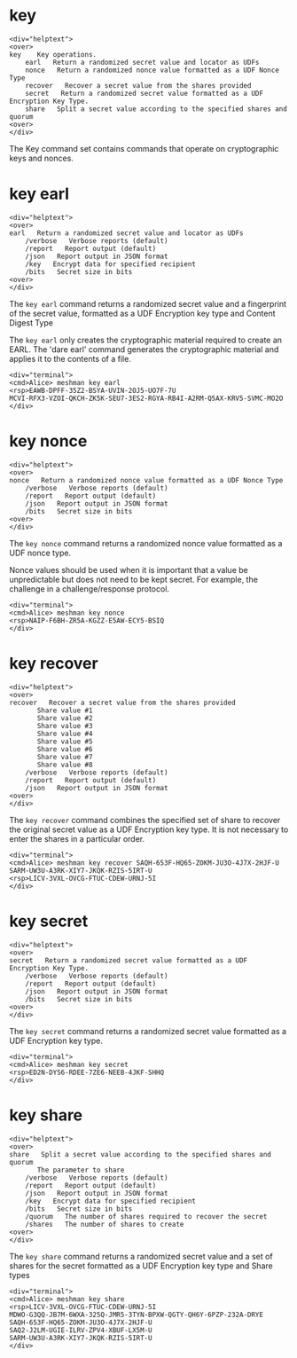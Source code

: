 
# key

~~~~
<div="helptext">
<over>
key    Key operations.
    earl   Return a randomized secret value and locator as UDFs
    nonce   Return a randomized nonce value formatted as a UDF Nonce Type
    recover   Recover a secret value from the shares provided
    secret   Return a randomized secret value formatted as a UDF Encryption Key Type.
    share   Split a secret value according to the specified shares and quorum
<over>
</div>
~~~~

The Key command set contains commands that operate on cryptographic keys and
nonces.

# key earl

~~~~
<div="helptext">
<over>
earl   Return a randomized secret value and locator as UDFs
    /verbose   Verbose reports (default)
    /report   Report output (default)
    /json   Report output in JSON format
    /key   Encrypt data for specified recipient
    /bits   Secret size in bits
<over>
</div>
~~~~

The `key earl` command returns a randomized secret value and a fingerprint of the secret 
value, formatted as a UDF Encryption key type and Content Digest Type

The `key earl` only creates the cryptographic material required to create an EARL.
The 'dare earl' command generates the cryptographic material and applies it to the contents
of a file.


~~~~
<div="terminal">
<cmd>Alice> meshman key earl
<rsp>EAWB-DPFF-35Z2-BSYA-UVIN-2OJ5-UO7F-7U
MCVI-RFX3-VZOI-QKCH-ZK5K-SEU7-3ES2-RGYA-RB4I-A2RM-Q5AX-KRV5-SVMC-MO2O
</div>
~~~~





# key nonce

~~~~
<div="helptext">
<over>
nonce   Return a randomized nonce value formatted as a UDF Nonce Type
    /verbose   Verbose reports (default)
    /report   Report output (default)
    /json   Report output in JSON format
    /bits   Secret size in bits
<over>
</div>
~~~~


The `key nonce` command returns a randomized nonce value formatted as a UDF nonce type.

Nonce values should be used when it is important that a value be unpredictable but 
does not need to be kept secret. For example, the challenge in a challenge/response
protocol.


~~~~
<div="terminal">
<cmd>Alice> meshman key nonce
<rsp>NAIP-F6BH-ZR5A-KGZZ-E5AW-ECY5-BSIQ
</div>
~~~~




# key recover

~~~~
<div="helptext">
<over>
recover   Recover a secret value from the shares provided
       Share value #1
       Share value #2
       Share value #3
       Share value #4
       Share value #5
       Share value #6
       Share value #7
       Share value #8
    /verbose   Verbose reports (default)
    /report   Report output (default)
    /json   Report output in JSON format
<over>
</div>
~~~~

The `key recover` command combines the specified set of share to recover the original secret 
value as a UDF Encryption key type. It is not necessary to enter the shares in a particular order.


~~~~
<div="terminal">
<cmd>Alice> meshman key recover SAQH-653F-HQ65-ZOKM-JU3O-4J7X-2HJF-U SARM-UW3U-A3RK-XIY7-JKQK-RZIS-5IRT-U
<rsp>LICV-3VXL-OVCG-FTUC-CDEW-URNJ-5I
</div>
~~~~




# key secret

~~~~
<div="helptext">
<over>
secret   Return a randomized secret value formatted as a UDF Encryption Key Type.
    /verbose   Verbose reports (default)
    /report   Report output (default)
    /json   Report output in JSON format
    /bits   Secret size in bits
<over>
</div>
~~~~

The `key secret` command returns a randomized secret value formatted as a UDF Encryption 
key type.


~~~~
<div="terminal">
<cmd>Alice> meshman key secret
<rsp>ED2N-DYS6-RDEE-7ZE6-NEEB-4JKF-SHHQ
</div>
~~~~




# key share

~~~~
<div="helptext">
<over>
share   Split a secret value according to the specified shares and quorum
       The parameter to share
    /verbose   Verbose reports (default)
    /report   Report output (default)
    /json   Report output in JSON format
    /key   Encrypt data for specified recipient
    /bits   Secret size in bits
    /quorum   The number of shares required to recover the secret
    /shares   The number of shares to create
<over>
</div>
~~~~

The `key share` command returns a randomized secret value and a set of shares for the secret
formatted as a UDF Encryption key type and Share types


~~~~
<div="terminal">
<cmd>Alice> meshman key share
<rsp>LICV-3VXL-OVCG-FTUC-CDEW-URNJ-5I
MDWO-G3QQ-JB7M-6WXA-325Q-JMR5-3TYN-BPXW-QGTY-QH6Y-6PZP-232A-DRYE
SAQH-653F-HQ65-ZOKM-JU3O-4J7X-2HJF-U
SAQ2-J2LM-UGIE-ILRV-ZPV4-XBUF-LX5M-U
SARM-UW3U-A3RK-XIY7-JKQK-RZIS-5IRT-U
</div>
~~~~








